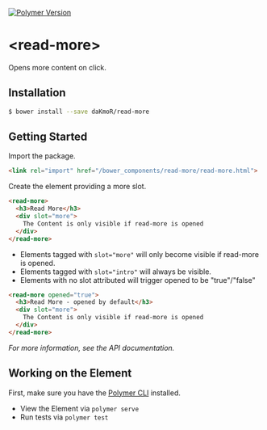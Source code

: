 [![Polymer Version](https://img.shields.io/badge/polymer-v2-blue.svg)](https://www.polymer-project.org)

# \<read-more\>

Opens more content on click.

## Installation

```sh
$ bower install --save daKmoR/read-more
```

## Getting Started

Import the package.

```html
<link rel="import" href="/bower_components/read-more/read-more.html">
```

Create the element providing a more slot.

```html
<read-more>
  <h3>Read More</h3>
  <div slot="more">
    The Content is only visible if read-more is opened
  </div>
</read-more>
```

* Elements tagged with `slot="more"` will only become visible if read-more is opened.
* Elements tagged with `slot="intro"` will always be visible.
* Elements with no slot attributed will trigger opened to be "true"/"false"

```html
<read-more opened="true">
  <h3>Read More - opened by default</h3>
  <div slot="more">
    The Content is only visible if read-more is opened
  </div>
</read-more>
```

*For more information, see the API documentation.*

## Working on the Element

First, make sure you have the [Polymer CLI](https://www.npmjs.com/package/polymer-cli) installed.
* View the Element via `polymer serve`
* Run tests via `polymer test`
